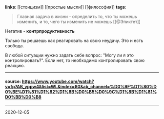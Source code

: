 **links**: [[стоицизм]] [[простые мысли]] [[философия]]
**tags**:


> Главная задача в жизни - определить то, что ты можешь изменить, и то, чего ты изменить не можешь
> [[@Эпиктет]]

Негатив - **контрпродуктивность**

Только ты решаешь как реагировать на свою неудачу. Это и есть свобода.

В любой ситуации нужно задать себе вопрос: "Могу ли я это контролировать?". Если нет, то необходимо контролировать свою реакцию.

---
#### source: https://www.youtube.com/watch?v=fp7AB_yppw4&list=WL&index=80&ab_channel=%D0%9F%D1%80%D0%BE%D1%81%D1%82%D1%8B%D0%B5%D0%9C%D1%8B%D1%81%D0%BB%D0%B8
---
2020-12-05
